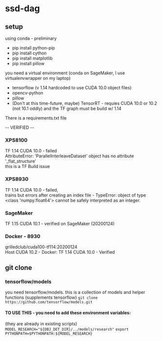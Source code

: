 # ssd-dag

## setup

using conda - preliminary   
- pip install python-pip  
- pip install cython  
- pip install matplotlib  
- pip install pillow  

you need a virtual environment (conda on SageMaker, I use virtualenvwrapper on my laptop)

- tensorflow (v 1.14 hardcoded to use CUDA 10.0 object files)  
- opencv-python
- pillow
- (Don't at this time-future, maybe) TensorRT - requies CUDA 10.0 or 10.2 (not 10.1 oddly) and the TF graph must be build w/ 1.14  

There is a requirements.txt file

-- VERIFIED --
### XPS8100  
TF 1.14  CUDA 10.0 - failed  
   AttributeError: 'ParallelInterleaveDataset' object has no attribute '_flat_structure'  
   this is a TF Build issue

### XPS8930
TF 1.14 CUDA 10.0 - failed,    
   trains but errors after creating an index file - TypeError: object of type <class 'numpy.float64'> cannot be safely interpreted as an integer.  


### SageMaker  
TF 1.15  CUDA 10.1 - verified on SageMaker  (20200124)  
  

### Docker - 8930
grilledclub/cuda100-tf114:20200124  
Host CUDA 10.2 - Docker:  TF 1.14  CUDA 10.0 - Verified 




## git clone

### tensorflow/models

you need tensorflow/models.  this is a collection of models and helper functions (supplements tensorflow) 
`git clone https://github.com/tensorflow/models.git`

#### TO USE THIS - you need to add these environment variables:

(they are already in existing scripts)   
`MODEL_RESEARCH="${OBJ_DET_DIR}/../models/research"`
`export PYTHONPATH=$PYTHONPATH:${MODEL_RESEARCH}`
